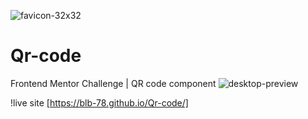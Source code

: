 ![favicon-32x32](https://user-images.githubusercontent.com/119733584/226170705-aa6c7d53-6e66-4721-b483-19ca8b767af1.png)

# Qr-code
Frontend Mentor  Challenge | QR code component
![desktop-preview](https://user-images.githubusercontent.com/119733584/226170358-5ad50ae7-a93a-4d42-b86f-2312a431fd94.jpg)

!live site [https://blb-78.github.io/Qr-code/]
